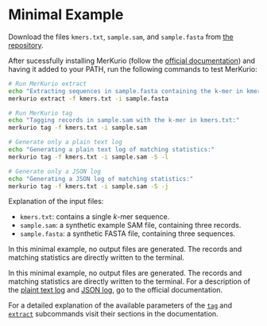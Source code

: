 # Minimal Example

Download the files `kmers.txt`, `sample.sam`, and `sample.fasta` from [the repository](https://github.com/lschoenm/MerKurio/example-minimal).

After sucessfully installing MerKurio (follow the [official documentation](https://lschoenm.github.io/MerKurio/installation.html)) and having it added to your PATH, run the following commands to test MerKurio:

```bash
# Run MerKurio extract
echo "Extracting sequences in sample.fasta containing the k-mer in kmers.txt:"
merkurio extract -f kmers.txt -i sample.fasta

# Run MerKurio tag
echo "Tagging records in sample.sam with the k-mer in kmers.txt:"
merkurio tag -f kmers.txt -i sample.sam

# Generate only a plain text log
echo "Generating a plain text log of matching statistics:"
merkurio tag -f kmers.txt -i sample.sam -S -l

# Generate only a JSON log
echo "Generating a JSON log of matching statistics:"
merkurio tag -f kmers.txt -i sample.sam -S -j
```

Explanation of the input files:

- `kmers.txt`: contains a single _k_-mer sequence.
- `sample.sam`: a synthetic example SAM file, containing three records.
- `sample.fasta`: a synthetic FASTA file, containing three sequences.

In this minimal example, no output files are generated. The records and matching statistics are directly written to the terminal.

In this minimal example, no output files are generated. The records and matching statistics are directly written to the terminal. For a description of the [plaint text log](./log.md) and [JSON log](./json.md), go to the official documentation.

For a detailed explanation of the available parameters of the [`tag`](./tag.md) and [`extract`](./extract.md) subcommands visit their sections in the documentation.
